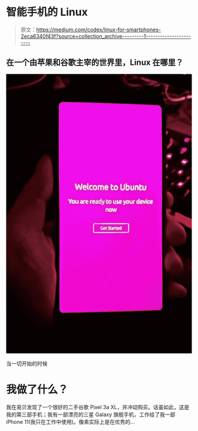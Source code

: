# 智能手机的 Linux

> 原文：<https://medium.com/codex/linux-for-smartphones-2eca6340f43f?source=collection_archive---------1----------------------->

## 在一个由苹果和谷歌主宰的世界里，Linux 在哪里？

![](img/b9cf8c679aebc2582df0d52bf3b4266d.png)

当一切开始的时候

# 我做了什么？

我在易贝发现了一个很好的二手谷歌 Pixel 3a XL，并冲动购买。话虽如此，这是我的第三部手机；我有一部漂亮的三星 Galaxy 旗舰手机，工作给了我一部 iPhone 11(我只在工作中使用)。像素实际上是在优秀的…